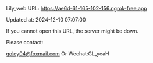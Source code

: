 Lily_web URL: https://ae6d-61-165-102-156.ngrok-free.app

Updated at: 2024-12-10 07:07:00

If you cannot open this URL, the server might be down.

Please contact: 

goley04@foxmail.com Or Wechat:GL_yeaH